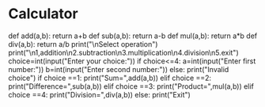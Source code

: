# Calculator
def add(a,b):
    return a+b
def sub(a,b):
    return a-b
def mul(a,b):
    return a*b
def div(a,b):
    return a/b
print("\nSelect operation")
print("\n1,addition\n2.subtraction\n3.multiplication\n4.division\n5.exit")
choice=int(input("Enter your choice:"))
if choice<=4:
  a=int(input("Enter first number:"))
  b=int(input("Enter second number:"))
else:
     print("Invalid choice")
if choice ==1:
     print("Sum=",add(a,b))
elif choice ==2:
     print("Difference=",sub(a,b))
elif choice ==3:
     print("Product=",mul(a,b))
elif choice ==4:
     print("Division=",div(a,b))
else:
     print("Exit")
